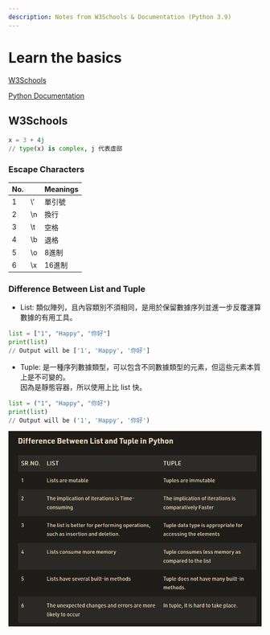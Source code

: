 ```yaml
---
description: Notes from W3Schools & Documentation (Python 3.9)
---
```


# Learn the basics

[W3Schools](https://www.w3schools.com/python/)

[Python Documentation](https://docs.python.org/zh-tw/3.10/tutorial/index.html)

## W3Schools

```python
x = 3 + 4j
// type(x) is complex, j 代表虛部
```

### Escape Characters

| No. |     | Meanings |
| --- | --- | -------- |
| 1   | \\' | 單引號      |
| 2   | \n  | 換行       |
| 3   | \t  | 空格       |
| 4   | \b  | 退格       |
| 5   | \o  | 8進制      |
| 6   | \x  | 16進制     |

### Difference Between List and Tuple

* List: 類似陣列，且內容類別不須相同，是用於保留數據序列並進一步反覆運算數據的有用工具。

```python
list = ["1", "Happy", "你好"]
print(list)
// Output will be ['1', 'Happy', '你好']
```

* Tuple: 是一種序列數據類型，可以包含不同數據類型的元素，但這些元素本質上是不可變的。\
  因為是靜態容器，所以使用上比 list 快。

```python
list = ("1", "Happy", "你好")
print(list)
// Output will be ('1', 'Happy', '你好')
```

![](../.gitbook/assets/image.png)

